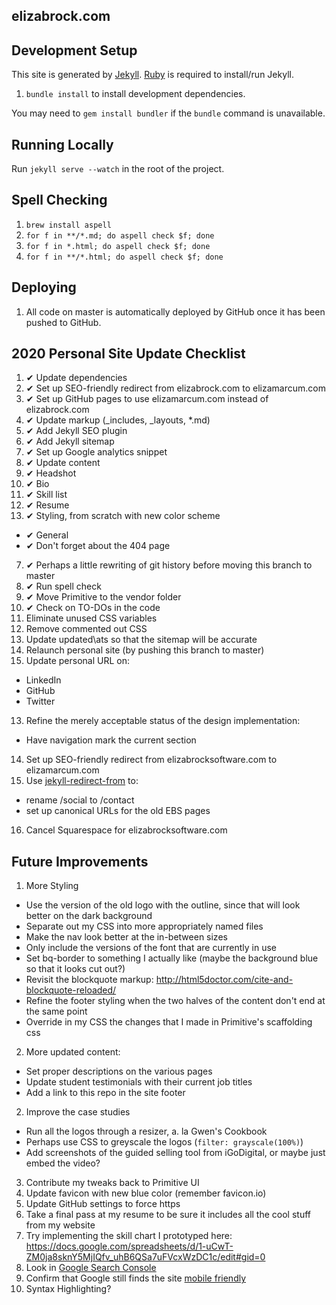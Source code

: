 elizabrock.com
--------------

## Development Setup

This site is generated by [Jekyll](http://jekyllrb.com/). [Ruby](https://www.ruby-lang.org) is required to install/run Jekyll.

1. `bundle install` to install development dependencies.

You may need to `gem install bundler` if the `bundle` command is unavailable.

## Running Locally

Run `jekyll serve --watch` in the root of the project.

## Spell Checking

1. `brew install aspell`
2. `for f in **/*.md; do aspell check $f; done`
3. `for f in *.html; do aspell check $f; done`
4. `for f in **/*.html; do aspell check $f; done`

## Deploying

1. All code on master is automatically deployed by GitHub once it has been pushed to GitHub.

## 2020 Personal Site Update Checklist

1. ✔ Update dependencies
2. ✔ Set up SEO-friendly redirect from elizabrock.com to elizamarcum.com
3. ✔ Set up GitHub pages to use elizamarcum.com instead of elizabrock.com
5. ✔ Update markup (\_includes, \_layouts, \*.md)
6. ✔ Add Jekyll SEO plugin
7. ✔ Add Jekyll sitemap
8. ✔ Set up Google analytics snippet
9. ✔ Update content
  1. ✔ Headshot
  2. ✔ Bio
  3. ✔ Skill list
  4. ✔ Resume
6. ✔ Styling, from scratch with new color scheme
  * ✔ General
  * ✔ Don't forget about the 404 page
7. ✔ Perhaps a little rewriting of git history before moving this branch to master
8. ✔ Run spell check
10. ✔ Move Primitive to the vendor folder
9. ✔  Check on TO-DOs in the code
10. Eliminate unused CSS variables
11. Remove commented out CSS
12. Update updated\ats so that the sitemap will be accurate
12. Relaunch personal site (by pushing this branch to master)
4. Update personal URL on:
  * LinkedIn
  * GitHub
  * Twitter
13. Refine the merely acceptable status of the design implementation:
  *  Have navigation mark the current section
14. Set up SEO-friendly redirect from elizabrocksoftware.com to elizamarcum.com
15. Use [jekyll-redirect-from](https://rubygems.org/gems/jekyll-redirect-from) to:
  * rename /social to /contact
  * set up canonical URLs for the old EBS pages
16. Cancel Squarespace for elizabrocksoftware.com

## Future Improvements

1. More Styling
  * Use the version of the old logo with the outline, since that will look better on the dark background
  * Separate out my CSS into more appropriately named files
  * Make the nav look better at the in-between sizes
  * Only include the versions of the font that are currently in use
  * Set bq-border to something I actually like (maybe the background blue so that it looks cut out?)
  * Revisit the blockquote markup: http://html5doctor.com/cite-and-blockquote-reloaded/
  * Refine the footer styling when the two halves of the content don't end at the same point
  * Override in my CSS the changes that I made in Primitive's scaffolding css
2. More updated content:
  * Set proper descriptions on the various pages
  * Update student testimonials with their current job titles
  * Add a link to this repo in the site footer
2. Improve the case studies
  * Run all the logos through a resizer, a. la Gwen's Cookbook
  * Perhaps use CSS to greyscale the logos (`filter: grayscale(100%)`)
  * Add screenshots of the guided selling tool from iGoDigital, or maybe just embed the video?
3. Contribute my tweaks back to Primitive UI
2. Update favicon with new blue color (remember favicon.io)
18. Update GitHub settings to force https
17. Take a final pass at my resume to be sure it includes all the cool stuff from my website
1. Try implementing the skill chart I prototyped here: https://docs.google.com/spreadsheets/d/1-uCwT-ZM0ja8sknY5MjIQfv_uhB6QSa7uFVcxWzDC1c/edit#gid=0
1. Look in [Google Search Console](https://search.google.com/search-console?resource_id=sc-domain%3Aelizamarcum.com)
2. Confirm that Google still finds the site [mobile friendly](https://search.google.com/test/mobile-friendly?id=zAjMfzVVKLqkllC4862fSg)
3. Syntax Highlighting?
